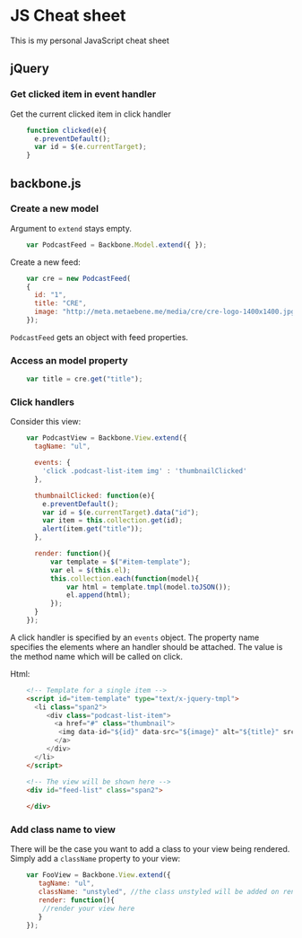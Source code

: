 # JS Cheat sheet
This is my personal JavaScript cheat sheet

## jQuery
### Get clicked item in event handler

Get the current clicked item in click handler
```JavaScript
    function clicked(e){
      e.preventDefault();
      var id = $(e.currentTarget);
    }
```

## backbone.js
### Create a new model

Argument to `extend` stays empty.

```JavaScript
    var PodcastFeed = Backbone.Model.extend({ });
```

Create a new feed:

```JavaScript
    var cre = new PodcastFeed(
    { 
      id: "1",
      title: "CRE", 
      image: "http://meta.metaebene.me/media/cre/cre-logo-1400x1400.jpg"
    });
```

`PodcastFeed` gets an object with feed properties.

### Access an model property
```JavaScript
    var title = cre.get("title");
```
### Click handlers

Consider this view:
```JavaScript
    var PodcastView = Backbone.View.extend({
      tagName: "ul",

      events: {
        'click .podcast-list-item img' : 'thumbnailClicked'
      },

      thumbnailClicked: function(e){
        e.preventDefault();
        var id = $(e.currentTarget).data("id");
        var item = this.collection.get(id);
        alert(item.get("title"));
      },

      render: function(){
          var template = $("#item-template");
          var el = $(this.el);
          this.collection.each(function(model){
              var html = template.tmpl(model.toJSON());
              el.append(html);
          });
      }
    });
```
A click handler is specified by an `events` object. The property name specifies the elements where an handler should be attached. The value is the method name which will be called on click.

Html: 
```HTML
    <!-- Template for a single item -->
    <script id="item-template" type="text/x-jquery-tmpl">
      <li class="span2">
         <div class="podcast-list-item">
           <a href="#" class="thumbnail">
            <img data-id="${id}" data-src="${image}" alt="${title}" src="${image}">
           </a>
         </div>
      </li>
    </script>

    <!-- The view will be shown here -->
    <div id="feed-list" class="span2">
      
    </div>
```
### Add class name to view
There will be the case you want to add a class to your view being rendered. Simply add a `className` property to your view:

```JavaScript
    var FooView = Backbone.View.extend({
       tagName: "ul",
       className: "unstyled", //the class unstyled will be added on render automatically
       render: function(){
        //render your view here
       }
    });
```
